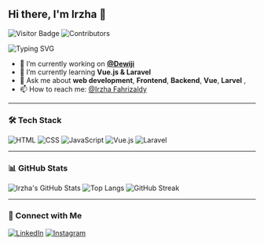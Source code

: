 ## Hi there, I'm Irzha 👋
![Visitor Badge](https://komarev.com/ghpvc/?username=Arupika&style=flat-square&color=blue)
![Contributors](https://img.shields.io/github/contributors/Arupika/Dewiji?style=flat-square)

<img src="https://readme-typing-svg.demolab.com?font=Fira+Code&pause=1000&color=4B8DF8&width=435&lines=Web+Developer+%7C+Tech+Enthusiast;Always+learning+something+new!" alt="Typing SVG" />

- 🔭 I’m currently working on **[@Dewiji](https://github.com/Arupika/Dewiji)**
- 🌱 I’m currently learning **Vue.js & Laravel**
- 💬 Ask me about **web development**, **Frontend**, **Backend**, **Vue**, **Larvel** ,
- 📫 How to reach me: [@Irzha Fahrizaldy](https://www.linkedin.com/in/irzha-fahrizaldy-2254a0305/)

---

### 🛠️ Tech Stack
![HTML](https://img.shields.io/badge/-HTML5-E34F26?style=flat&logo=html5&logoColor=white)
![CSS](https://img.shields.io/badge/-CSS3-1572B6?style=flat&logo=css3)
![JavaScript](https://img.shields.io/badge/-JavaScript-F7DF1E?style=flat&logo=javascript&logoColor=black)
![Vue.js](https://img.shields.io/badge/-Vue.js-4FC08D?style=flat&logo=vue.js&logoColor=white)
![Laravel](https://img.shields.io/badge/-Laravel-FF2D20?style=flat&logo=laravel&logoColor=white)

---

### 📊 GitHub Stats
![Irzha's GitHub Stats](https://github-readme-stats.vercel.app/api?username=Arupika&show_icons=true&theme=tokyonight)
![Top Langs](https://github-readme-stats.vercel.app/api/top-langs/?username=Arupika&layout=compact&theme=tokyonight)
![GitHub Streak](https://streak-stats.demolab.com/?user=Arupika&theme=tokyonight)

---

### 🔗 Connect with Me
[![LinkedIn](https://img.shields.io/badge/-LinkedIn-0A66C2?style=flat&logo=linkedin&logoColor=white)](https://www.linkedin.com/in/irzha-fahrizaldy-2254a0305/)
[![Instagram](https://img.shields.io/badge/-Instagram-E4405F?style=flat&logo=instagram&logoColor=white)](https://www.instagram.com/_irzha_)